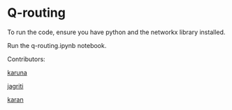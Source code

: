 # Q-routing

To run the code, ensure you have python and the networkx library installed.

Run the q-routing.ipynb notebook.

Contributors:

[karuna](https://github.com/karunakc/)

[jagriti](https://github.com/karankalla)

[karan](https://github.com/karankalla)
